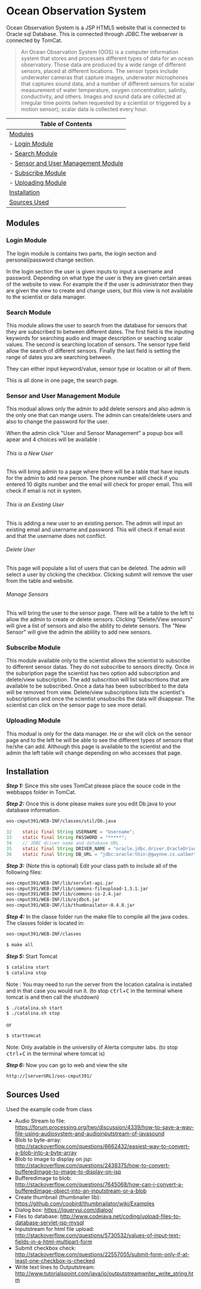 # Ocean Observation System

Ocean Observation System is a JSP HTML5 website that is connected to Oracle sql Database. This is connected through JDBC.The webserver is connected by TomCat.

>An Ocean Observation System (OOS) is a computer information system that stores and processes different types of data for an ocean observatory. Those data are produced by a wide range of different sensors, placed at different locations. The sensor types include underwater cameras that capture images, underwater microphones that captures sound data, and a number of different sensors for scalar measurement of water temperature, oxygen concentration, salinity, conductivity, and others. Images and sound data are collected at irregular time points (when requested by a scientist or triggered by a motion sensor); scalar data is collected every hour.

|Table of Contents|
|---------------------------|
|[Modules](#modules)|
|  - [Login Module](#login-module)|
|  - [Search Module](#search-module)|
|  - [Sensor and User Management Module](#sensor-and-user-management-module)|
|  - [Subscribe Module](#subscribe-module)|
|  - [Uploading Module](#uploading-module)|
|[Installation](#installation)|
|[Sources Used](#sources-used)|

## Modules
### Login Module

The login module is contains two parts, the login section and personal/password change section.

In the login section the user is given inputs to input a username and password. Depending on what type the user is they are given certain areas of the website to view. For example the if the user is administrator then they are given the view to create and change users, but this view is not available to the scientist or data manager.

### Search Module

This module allows the user to search from the database for sensors that they are subscribed to between different dates. The first field is the inputing keywords for searching audio and image description or seaching scalar values. The second is searching location of sensors. The sensor type field allow the search of different sensors. Finally the last field is setting the range of dates you are searching between. 

They can either input keyword/value, sensor type or location or all of them.

This is all done in one page, the search page.

### Sensor and User Management Module

This modual allows only the admin to add delete sensors and also admin is the only one that can mange users. The admin can create/delete users and also to change the password for the user.

When the admin click "User and Sensor Management" a popup box will apear and 4 choices will be available :

###### This is a New User 

This will bring admin to a page where there will be a table that have inputs for the admin to add new person. The phone number will check if you entered 10 digits number and the email will check for proper email. This will check if email is not in system.


###### This is an Existing User 

This is adding a new user to an existing person. The admin will input an existing email and username and password. This will check if email exist and that the username does not conflict.

###### Delete User 

This page will populate a list of users that can be deleted. The admin will select a user by clicking the checkbox. Clicking submit will remove the user from the table and website.

###### Manage Sensors

This will bring the user to the sensor page. There will be a table to the left to allow the admin to create or delete sensors.
Clicking "Delete/View sensors" will give a list of sensors and also the ability to delete sensors. The "New Sensor" will give the admin the ablility to add new sensors.

### Subscribe Module

This module available only to the scientist allows the scientist to subscribe to different sensor datas. They do not subscribe to sensors directly. Once in the subsription page the scientist has two option add subscription and delete/view subscription. The add subscrition will list subscritions that are available to be subscribed. Once a data has been subscribbed to the data will be removed from view. Delete/view subscriptions lists the scientist's subscriptions and once the scientist unsubscibs the data will disappear. The scientist can click on the sensor page to see more detail.

### Uploading Module

This modual is only for the data manager. He or she will click on the sensor page and to the left he will be able to see the different types of sensors that he/she can add. Although this page is available to the scientist and the admin
the left table will change depending on who accesses that page.

## Installation
***Step 1:*** Since this site uses TomCat please place the souce code in the webbapps folder in TomCat. 

***Step 2:*** Once this is done please makes sure you edit Db.java to your database information.
```sh
oos-cmput391/WEB-INF/classes/util/Db.java
```
```java
32    static final String USERNAME = "Username";
33    static final String PASSWORD = "*****";
34    // JDBC driver name and database URL
35    static final String DRIVER_NAME = "oracle.jdbc.driver.OracleDriver";
36    static final String DB_URL = "jdbc:oracle:thin:@gwynne.cs.ualberta.ca:1521:CRS";
```

***Step 3:*** (Note this is optional) Edit your class path to include all of the following files:
```sh
oos-cmput391/WEB-INF/lib/servlet-api.jar
oos-cmput391/WEB-INF/lib/commons-fileupload-1.3.1.jar
oos-cmput391/WEB-INF/lib/commons-io-2.4.jar
oos-cmput391/WEB-INF/lib/ojdbc6.jar
oos-cmput391/WEB-INF/lib/thumbnailator-0.4.8.jar
```

***Step 4:*** In the classe folder run the make file to compile all the java codes. The classes folder is located in: 
```sh
oos-cmput391/WEB-INF/classes 
```
```sh
$ make all
```

***Step 5:*** Start Tomcat 
```sh
$ catalina start 
$ catalina stop
```
Note : You may need to run the server from the location catalina is installed and in that case you would run it. 
(to stop <kbd>ctrl</kbd>+<kbd>C</kbd> in the terminal where tomcat is and then call the shutdown)
```sh
$ ./catalina.sh start
$ ./catalina.sh stop
```
or
```sh
$ starttomcat
```

Note: Only available in the university of Alerta computer labs. (to stop <kbd>ctrl</kbd>+<kbd>C</kbd> in the terminal where tomcat is)

***Step 6:*** Now you can go to web and view the site
```sh
http://[serverURL]/oos-cmput391/
```

## Sources Used

Used the example code from class
* Audio Stream to file: https://forum.processing.org/two/discussion/4339/how-to-save-a-wav-file-using-audiosystem-and-audioinputstream-of-javasound
* Blob to byte-array: http://stackoverflow.com/questions/6662432/easiest-way-to-convert-a-blob-into-a-byte-array
* Blob to image to display on jsp: http://stackoverflow.com/questions/2438375/how-to-convert-bufferedimage-to-image-to-display-on-jsp
* Bufferedimage to blob: http://stackoverflow.com/questions/7645068/how-can-i-convert-a-bufferedimage-object-into-an-inputstream-or-a-blob
* Create thumbnail (thumbnailer lib): https://github.com/coobird/thumbnailator/wiki/Examples
* Dialog box: https://jqueryui.com/dialog/
* Files to database: http://www.codejava.net/coding/upload-files-to-database-servlet-jsp-mysql
* Inputstream for html file upload: http://stackoverflow.com/questions/5730532/values-of-input-text-fields-in-a-html-multipart-form
* Submit checkbox check: http://stackoverflow.com/questions/22557055/submit-form-only-if-at-least-one-checkbox-is-checked
* Write text lines to Outputstream: http://www.tutorialspoint.com/java/io/outputstreamwriter_write_string.htm
